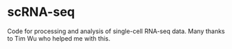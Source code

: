 # scRNA-seq
Code for processing and analysis of single-cell RNA-seq data. Many thanks to Tim Wu who helped me with this.
